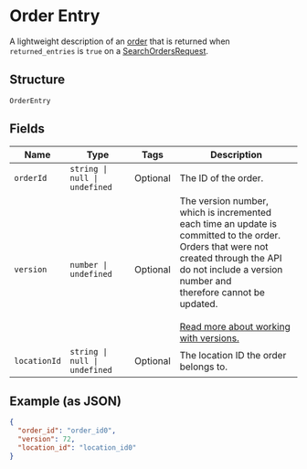 <!-- Optimized: 2025-10-06 -->
<!-- RPM: 1.6.2.1.1.6.2.1_order-entry_20251006 -->
<!-- Session: E2E RPM DNA Application -->
<!-- AOM: RND (Reggie & Dro) -->
<!-- COI: TECHNOLOGY -->
<!-- RPM: HIGH -->
<!-- ACTION: BUILD -->

# Order Entry

A lightweight description of an [order](../../doc/models/order.md) that is returned when
`returned_entries` is `true` on a [SearchOrdersRequest](../../doc/api/orders.md#search-orders).

## Structure

`OrderEntry`

## Fields

| Name | Type | Tags | Description |
|  --- | --- | --- | --- |
| `orderId` | `string \| null \| undefined` | Optional | The ID of the order. |
| `version` | `number \| undefined` | Optional | The version number, which is incremented each time an update is committed to the order.<br>Orders that were not created through the API do not include a version number and<br>therefore cannot be updated.<br><br>[Read more about working with versions.](https://developer.squareup.com/docs/orders-api/manage-orders/update-orders) |
| `locationId` | `string \| null \| undefined` | Optional | The location ID the order belongs to. |

## Example (as JSON)

```json
{
  "order_id": "order_id0",
  "version": 72,
  "location_id": "location_id0"
}
```
